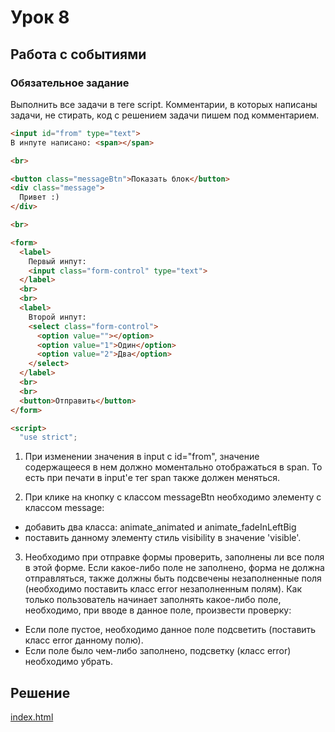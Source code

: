 # Урок 8

## Работа с событиями

### Обязательное задание

Выполнить все задачи в теге script. Комментарии, в которых написаны задачи, не стирать, код с решением задачи пишем под комментарием.

```html
<input id="from" type="text">
В инпуте написано: <span></span>

<br>

<button class="messageBtn">Показать блок</button>
<div class="message">
  Привет :)
</div>

<br>

<form>
  <label>
    Первый инпут:
    <input class="form-control" type="text">
  </label>
  <br>
  <br>
  <label>
    Второй инпут:
    <select class="form-control">
      <option value=""></option>
      <option value="1">Один</option>
      <option value="2">Два</option>
    </select>
  </label>
  <br>
  <br>
  <button>Отправить</button>
</form>

<script>
  "use strict";
```

1. При изменении значения в input с id="from", значение содержащееся в нем должно моментально отображаться в span. То есть при печати в input'е тег span также должен меняться.

2. При клике на кнопку с классом messageBtn необходимо элементу с классом message:
- добавить два класса: animate_animated и animate_fadeInLeftBig
- поставить данному элементу стиль visibility в значение 'visible'.

3. Необходимо при отправке формы проверить, заполнены ли все поля в этой форме. Если какое-либо поле не заполнено, форма не должна отправляться, также должны быть подсвечены незаполненные поля (необходимо поставить класс error незаполненным полям). Как только пользователь начинает заполнять какое-либо поле, необходимо, при вводе в данное поле, произвести проверку:
- Если поле пустое, необходимо данное поле подсветить (поставить класс error данному полю).
- Если поле было чем-либо заполнено, подсветку (класс error) необходимо убрать.

## Решение

[index.html](index.html)